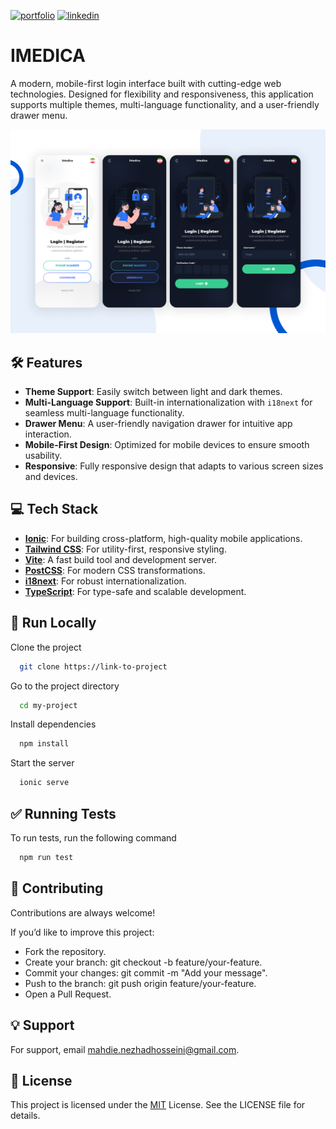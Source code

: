 [![portfolio](https://img.shields.io/badge/my_portfolio-000?style=for-the-badge&logo=ko-fi&logoColor=white)](https://lunanezha.com/)
[![linkedin](https://img.shields.io/badge/linkedin-0A66C2?style=for-the-badge&logo=linkedin&logoColor=white)](www.linkedin.com/in/luna-nezha/)

# **IMEDICA**

A modern, mobile-first login interface built with cutting-edge web technologies. Designed for flexibility and responsiveness, this application supports multiple themes, multi-language functionality, and a user-friendly drawer menu.

![App Screenshot](src/assets/images/screenshot.png)

## 🛠 **Features**

- **Theme Support**: Easily switch between light and dark themes.
- **Multi-Language Support**: Built-in internationalization with `i18next` for seamless multi-language functionality.
- **Drawer Menu**: A user-friendly navigation drawer for intuitive app interaction.
- **Mobile-First Design**: Optimized for mobile devices to ensure smooth usability.
- **Responsive**: Fully responsive design that adapts to various screen sizes and devices.

## **💻 Tech Stack**

- **[Ionic](https://ionicframework.com/)**: For building cross-platform, high-quality mobile applications.
- **[Tailwind CSS](https://tailwindcss.com/)**: For utility-first, responsive styling.
- **[Vite](https://vitejs.dev/)**: A fast build tool and development server.
- **[PostCSS](https://postcss.org/)**: For modern CSS transformations.
- **[i18next](https://www.i18next.com/)**: For robust internationalization.
- **[TypeScript](https://www.typescriptlang.org/)**: For type-safe and scalable development.

## 🚀 **Run Locally**

Clone the project

```bash
  git clone https://link-to-project
```

Go to the project directory

```bash
  cd my-project
```

Install dependencies

```bash
  npm install
```

Start the server

```bash
  ionic serve
```

## ✅ **Running Tests**

To run tests, run the following command

```bash
  npm run test
```

## 🤝 **Contributing**

Contributions are always welcome!

If you’d like to improve this project:

- Fork the repository.
- Create your branch: git checkout -b feature/your-feature.
- Commit your changes: git commit -m "Add your message".
- Push to the branch: git push origin feature/your-feature.
- Open a Pull Request.

## 💡 **Support**

For support, email mahdie.nezhadhosseini@gmail.com.

## 📝 **License**

This project is licensed under the
[MIT](https://choosealicense.com/licenses/mit/) License. See the LICENSE file for details.
